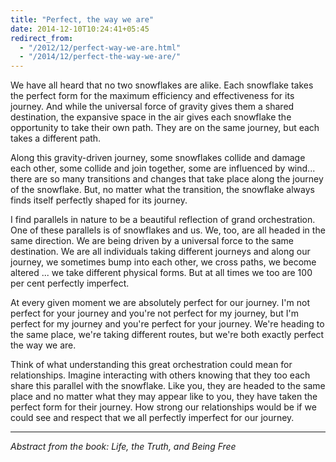 ```yaml
---
title: "Perfect, the way we are"
date: 2014-12-10T10:24:41+05:45
redirect_from:
  - "/2012/12/perfect-way-we-are.html"
  - "/2014/12/perfect-the-way-we-are/"
---
```


We have all heard that no two snowflakes are alike. Each snowflake takes the perfect form for the maximum efficiency and effectiveness for its journey. And while the universal force of gravity gives them a shared destination, the expansive space in the air gives each snowflake the opportunity to take their own path. They are on the same journey, but each takes a different path.

Along this gravity-driven journey, some snowflakes collide and damage each other, some collide and join together, some are influenced by wind... there are so many transitions and changes that take place along the journey of the snowflake. But, no matter what the transition, the snowflake always finds itself perfectly shaped for its journey.

I find parallels in nature to be a beautiful reflection of grand orchestration. One of these parallels is of snowflakes and us. We, too, are all headed in the same direction. We are being driven by a universal force to the same destination. We are all individuals taking different journeys and along our journey, we sometimes bump into each other, we cross paths, we become altered ... we take different physical forms. But at all times we too are 100 per cent perfectly imperfect.

At every given moment we are absolutely perfect for our journey. I'm not perfect for your journey and you're not perfect for my journey, but I'm perfect for my journey and you're perfect for your journey. We're heading to the same place, we're taking different routes, but we're both exactly perfect the way we are.

Think of what understanding this great orchestration could mean for relationships. Imagine interacting with others knowing that they too each share this parallel with the snowflake. Like you, they are headed to the same place and no matter what they may appear like to you, they have taken the perfect form for their journey. How strong our relationships would be if we could see and respect that we all perfectly imperfect for our journey.

---

*Abstract from the book: Life, the Truth, and Being Free*
